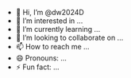 - 👋 Hi, I’m @dw2024D
- 👀 I’m interested in ...
- 🌱 I’m currently learning ...
- 💞️ I’m looking to collaborate on ...
- 📫 How to reach me ...
- 😄 Pronouns: ...
- ⚡ Fun fact: ...

<!---
dw2024D/dw2024D is a ✨ special ✨ repository because its `README.md` (this file) appears on your GitHub profile.
You can click the Preview link to take a look at your changes.
--->
